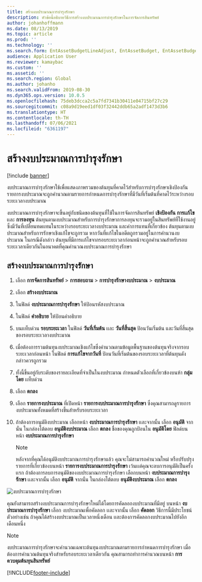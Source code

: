 ```yaml
---
title: สร้างงบประมาณการบำรุงรักษา
description: หัวข้อนี้อธิบายวิธีการสร้างงบประมาณการบำรุงรักษาในการจัดการสินทรัพย์
author: johanhoffmann
ms.date: 08/13/2019
ms.topic: article
ms.prod: ''
ms.technology: ''
ms.search.form: EntAssetBudgetLineAdjust, EntAssetBudget, EntAssetBudgetRecalc, EntAssetBudgetCopy, EntAssetBudgetLine, EntAssetBudgetCreate, EntAssetBudgetApprove, EntAssetBudgetCalculateActualCost
audience: Application User
ms.reviewer: kamaybac
ms.custom: ''
ms.assetid: ''
ms.search.region: Global
ms.author: johanho
ms.search.validFrom: 2019-08-30
ms.dyn365.ops.version: 10.0.5
ms.openlocfilehash: 75deb3dcca2c5a7fd7341b30411e04715bf27c29
ms.sourcegitcommit: c08a9d19eed1df03f32442ddb65a2adf1473d3b6
ms.translationtype: HT
ms.contentlocale: th-TH
ms.lasthandoff: 07/06/2021
ms.locfileid: "6361197"
---
```

# <a name="create-maintenance-budgets"></a>สร้างงบประมาณการบำรุงรักษา

[!include [banner](../../includes/banner.md)]

 



งบประมาณการบำรุงรักษาใช้เพื่อแสดงภาพรวมของต้นทุนที่คาดไว้สำหรับการบำรุงรักษาเชิงป้องกัน รายการงบประมาณจะถูกคำนวณตามรายการกำหนดการบำรุงรักษาที่มีวันที่เริ่มต้นที่คาดไว้ระหว่างรอบระยะเวลางบประมาณ

งบประมาณการบำรุงรักษาจะขึ้นอยู่กับชนิดของต้นทุนที่ใช้ในการจัดการสินทรัพย์ **เชิงป้องกัน** **การเเก้ไข** เเละ **การลงทุน** ต้นทุนตามงบประมาณสำหรับการบำรุงรักษาการลงทุนจะรวมอยู่ในสินทรัพย์ที่ใช้งานอยู่ ซึ่งมีวันที่เปลี่ยนทดเเทนในระหว่างรอบระยะเวลางบประมาณ และค่าการแทนที่เกี่ยวข้อง ต้นทุนตามงบประมาณสำหรับการรักษาเชิงแก้ไขจะถูกรวม หากวันที่เเก้ไขในอดีตถูกรวมอยู่ในการคำนวนงบประมาณ ในกรณีดังกล่าว ต้นทุนที่มีการเเก้ไขจากรอบระยะเวลาก่อนหน้าจะถูกคำนวณสำหรับรอบระยะเวลาเดียวกันในอนาคตที่คุณคำนวณงบประมาณการบำรุงรักษา

## <a name="create-a-maintenance-budget"></a>สร้างงบประมาณการบำรุงรักษา

1. เลือก **การจัดการสินทรัพย์** \> **การสอบถาม** \> **การบำรุงรักษางบประมาณ** \> **งบประมาณ**
2. เลือก **สร้างงบประมาณ**
3. ในฟิลด์ **งบประมาณการบำรุงรักษา** ให้ป้อนรหัสงบประมาณ
4. ในฟิลด์ **คำอธิบาย** ให้ป้อนคำอธิบาย
4. บนเเท็บด่วน **รอบระยะเวลา** ในฟิลด์ **วันที่เริ่มต้น** เเละ **วันที่สิ้นสุด** ป้อนวันเริ่มต้น และวันที่สิ้นสุดของรอบระยะเวลางบประมาณ
5. เมื่อต้องการรวมต้นทุนงบประมาณเชิงแก้ไขซึ่งคำนวณตามข้อมูลพื้นฐานของต้นทุนจริงจากรอบระยะเวลาก่อนหน้า ในฟิลด์ **การเเก้ไขจากวันที่** ป้อนวันที่เริ่มต้นของรอบระยะเวลาที่ต้นทุนดังกล่าวควรถูกรวม
6. ทั้งนี้ขึ้นอยู่กับระดับของรายละเอียดที่จำเป็นในงบประมาณ กำหนดตัวเลือกที่เกี่ยวข้องบนห้า **กลุ่มโดย** เเท็บด่วน
7. เลือก **ตกลง**
8. เลือก **รายการงบประมาณ** ที่เปิดหน้า **รายการงบประมาณการบำรุงรักษา** ซึ่งคุณสามารถดูรายการงบประมาณทั้งหมดที่สร้างขึ้นสำหรับรอบระยะเวลา
9. ถ้าต้องการอนุมัติงบประมาณ เลือกหน้า **งบประมาณการบำรุงรักษา** เเละจากนั้น เลือก **อนุมัติ** จากนั่น ในกล่องโต้ตอบ **อนุมัติงบประมาณ** เลือก **ตกลง** ชื่อของคุณถูกป้อนใน **อนุมัติโดย** ฟิลด์บนหน้า **งบประมาณการบำรุงรักษา** 

    > [!NOTE]
    > หลังจากที่คุณได้อนุมัติงบประมาณการบำรุงรักษาแล้ว คุณจะไม่สามารถคำนวณใหม่ หรือปรับปรุงรายการที่เกี่ยวข้องบนหน้า **รายการงบประมาณการบำรุงรักษา** เว้นเเต่คุณจะลบการอนุมัติเป็นครั้งเเรก ถ้าต้องการลบการอนุมัติของงบประมาณการบำรุงรักษา เลือกบนหน้า **งบประมาณการบำรุงรักษา** เเละจากนั้น เลือก **อนุมัติ** จากนั่น ในกล่องโต้ตอบ **อนุมัติงบประมาณ** เลือก **ตกลง**

![งบประมาณการบำรุงรักษา](media/01-maintenance-budgets.png)

คุณยังสามารถสร้างงบประมาณการบำรุงรักษาใหม่ได้โดยการคัดลอกงบประมาณที่มีอยู่ บนหน้า **งบประมาณการบำรุงรักษา** เลือก งบประมาณเพื่อคัดลอก เเละจากนั้น เลือก **คัดลอก** วิธีการนี้มีประโยชน์ ตัวอย่างเช่น ถ้าคุณได้สร้างงบประมาณเป็นเวลาหนึ่งเดือน เเละต้องการคัดลอกงบประมาณไปยังอีกเดือนหนึ่ง

> [!NOTE]
> งบประมาณการบำรุงรักษาจะคำนวณเฉพาะต้นทุนงบประมาณตามรายการกำหนดการบำรุงรักษา เมื่อต้องการคำนวณต้นทุนจริงสำหรับรอบระยะเวลาเดียวกัน คุณสามารถทำการคำนวณบนหน้า **การควบคุมต้นทุนสินทรัพย์** 


[!INCLUDE[footer-include](../../../includes/footer-banner.md)]